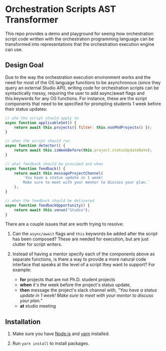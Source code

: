 # Orchestration Scripts AST Transformer

This repo provides a demo and playground for seeing how orchestration script code written with the orchestration programming language can be transformed into representations that the orchestration execution engine can use.

## Design Goal

Due to the way the orchestration execution environment works and the need for most of the OS language functions to be asynchronous (since they query an external Studio API), writing code for orchestration scripts can be syntactically messy, requiring the user to add async/await flags and this.keywords for any OS functions. For instance, these are the script components that need to be specified for prompting students 1 week before their status updates:

```javascript
// who the script should apply to
async function applicableSet() {
    return await this.projects({ filter: this.nonPhdProjects() });
}

// when the script should run
async function detector() {
    return await this.isWeekBefore(this.project.statusUpdateDate);
}

// what feedback should be provided and when
async function feedback() {
    return await this.messageProjectChannel(
        `You have a status update in 1 week!
        Make sure to meet with your mentor to discuss your plan.`
    );
}

// when the feedback should be delivered
async function feedbackOpportunity() {
    return await this.venue("Studio");
}
```

There are a couple issues that are worth trying to resolve:

1. Can the `async/await` flags and `this` keywords be added after the script has been composed? These are needed for execution, but are just clutter for script writers.

2. Instead of having a mentor specify each of the components above as separate functions, is there a way to provide a more natural code interface that speaks at the level of a script they want to support? For example:
    * **for** projects that are not Ph.D. student projects
    * **when** it's the week before the project's status update,
    * **then** message the project's slack channel with, *"You have a status update in 1 week! Make sure to meet with your mentor to discuss your plan."*
    * **at** studio meeting

## Installation

1. Make sure you have [Node.js](https://nodejs.org/en/) and [yarn](https://classic.yarnpkg.com/en/docs/install#mac-stable) installed.

2. Run `yarn install` to install packages.
